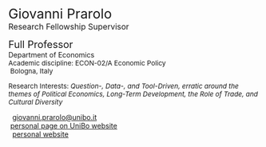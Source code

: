 <span style="font-size: 20pt; color: var(--global-theme-color);"> Giovanni Prarolo </span> <br> <span style="font-size: 12pt; color: var(--global-theme-color);"> Research Fellowship Supervisor </span>

<span style="font-size: 15pt;"> Full Professor </span> <br> Department of Economics <br> <span style="font-size: 10pt;"> Academic discipline: ECON-02/A Economic Policy </span> <br> <span style="font-size: 10pt;"> <i class="fa-solid fa-location-dot"></i> &nbsp;Bologna, Italy</span>

<p style="font-size: 10pt;"> Research Interests: <i> Question-, Data-, and Tool-Driven, erratic around the themes of Political Economics, Long-Term Development, the Role of Trade, and Cultural Diversity </i></p>


<span style="vertical-align: middle; line-height: 1; color: var(--global-theme-color);"><i class="fa-solid fa-envelope"></i></span>&nbsp;&nbsp;<a href="mailto:giovanni.prarolo@unibo.it">giovanni.prarolo@unibo.it</a> <br>
<i class="fa-solid fa-landmark" style="color: var(--global-theme-color);"></i> &nbsp;[personal page on UniBo website](https://www.unibo.it/sitoweb/giovanni.prarolo/en) <br>
<span style="vertical-align: middle; line-height: 1; color: var(--global-theme-color);"><i class="fa-solid fa-globe"></i></span>&nbsp;&nbsp;<a href="https://sites.google.com/site/giovanniprarolo/">personal website</a>
